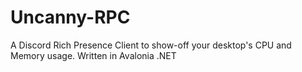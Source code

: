 # Uncanny-RPC
 A Discord Rich Presence Client to show-off your desktop's CPU and Memory usage. Written in Avalonia .NET
